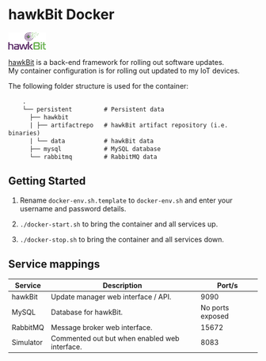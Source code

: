 # hawkBit Docker
<img src="hawkbit.png" width="15%" height="15%"> <br />

[hawkBit](https://www.eclipse.org/hawkbit/) is a back-end framework for rolling out software updates. <br />
My container configuration is for rolling out updated to my IoT devices.

The following folder structure is used for the container:
```
    .
    └── persistent         # Persistent data
      ├── hawkbit          
      | ├── artifactrepo   # hawkBit artifact repository (i.e. binaries)
      | └── data           # hawkBit data
      ├── mysql            # MySQL database
      └── rabbitmq         # RabbitMQ data

```

## Getting Started

1. Rename <code>docker-env.sh.template</code> to <code>docker-env.sh</code> and enter your username and password details.

2. <code>./docker-start.sh</code> to bring the container and all services up.

3. <code>./docker-stop.sh</code> to bring the container and all services down.

## Service mappings

Service | Description | Port/s
--- | --- | ---
hawkBit | Update manager web interface / API. | 9090
MySQL | Database for hawkBit. | No ports exposed
RabbitMQ | Message broker web interface. | 15672
Simulator | Commented out but when enabled web interface.  | 8083

